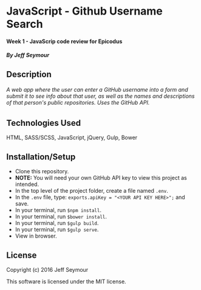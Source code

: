 # JavaScript - Github Username Search
#### Week 1 - JavaScrip code review for Epicodus  
##### By Jeff Seymour

## Description
###### A web app where the user can enter a GitHub username into a form and submit it to see info about that user, as well as the names and descriptions of that person's public repositories. Uses the GitHub API.


## Technologies Used
HTML, SASS/SCSS, JavaScript, jQuery, Gulp, Bower

## Installation/Setup  
* Clone this repository.
* **NOTE:** You will need your own GitHub API key to view this project as intended.
* In the top level of the project folder, create a file named `.env`.  
* In the `.env` file, type: `exports.apiKey = "<YOUR API KEY HERE>";` and save.
* In your terminal, run `$npm install`.
* In your terminal, run `$bower install`.
* In your terminal, run `$gulp build`.
* In your terminal, run `$gulp serve`.
* View in browser.

## License
Copyright (c) 2016 Jeff Seymour

This software is licensed under the MIT license.
